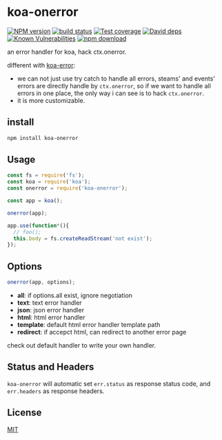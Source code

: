 koa-onerror
=================

[![NPM version][npm-image]][npm-url]
[![build status][travis-image]][travis-url]
[![Test coverage][codecov-image]][codecov-url]
[![David deps][david-image]][david-url]
[![Known Vulnerabilities][snyk-image]][snyk-url]
[![npm download][download-image]][download-url]

[npm-image]: https://img.shields.io/npm/v/koa-onerror.svg?style=flat
[npm-url]: https://npmjs.org/package/koa-onerror
[travis-image]: https://img.shields.io/travis/koajs/onerror.svg?style=flat
[travis-url]: https://travis-ci.org/koajs/onerror
[codecov-image]: https://codecov.io/gh/koajs/onerror/branch/master/graph/badge.svg
[codecov-url]: https://codecov.io/gh/koajs/onerror
[david-image]: https://img.shields.io/david/koajs/onerror.svg?style=flat
[david-url]: https://david-dm.org/koajs/onerror
[snyk-image]: https://snyk.io/test/npm/koa-onerror/badge.svg?style=flat-square
[snyk-url]: https://snyk.io/test/npm/koa-onerror
[download-image]: https://img.shields.io/npm/dm/koa-onerror.svg?style=flat-square
[download-url]: https://npmjs.org/package/koa-onerror

an error handler for koa, hack ctx.onerror.

different with [koa-error](https://github.com/kosjs/koa):
- we can not just use try catch to handle all errors, steams' and events'
errors are directly handle by `ctx.onerror`, so if we want to handle all
errors in one place, the only way i can see is to hack `ctx.onerror`.
- it is more customizable.

## install

```bash
npm install koa-onerror
```

## Usage

```js
const fs = require('fs');
const koa = require('koa');
const onerror = require('koa-onerror');

const app = koa();

onerror(app);

app.use(function*(){
  // foo();
  this.body = fs.createReadStream('not exist');
});
```

## Options

```js
onerror(app, options);
```

* **all**: if options.all exist, ignore negotiation
* **text**: text error handler
* **json**: json error handler
* **html**: html error handler
* **template**: default html error handler template path
* **redirect**: if accepct html, can redirect to another error page

check out default handler to write your own handler.

## Status and Headers

`koa-onerror` will automatic set `err.status` as response status code, and `err.headers` as response headers.

## License

[MIT](LICENSE)
